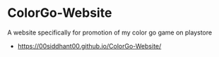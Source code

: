 # ColorGo-Website
A website specifically for promotion of my color go game on playstore

- https://00siddhant00.github.io/ColorGo-Website/
